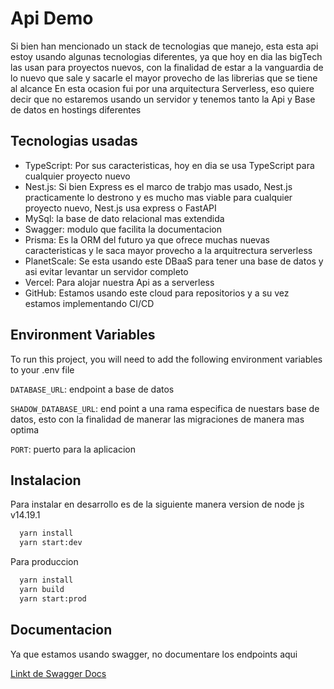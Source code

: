 
# Api Demo

Si bien han mencionado un stack de tecnologias que manejo, esta esta api estoy usando algunas tecnologias diferentes, ya que hoy en dia las bigTech las usan para proyectos nuevos, con la finalidad de estar a la vanguardia de lo nuevo que sale y sacarle el mayor provecho de las librerias que se tiene al alcance
En esta ocasion fui por una arquitectura Serverless, eso quiere decir que no estaremos usando un servidor  y tenemos tanto la Api y Base de datos en hostings diferentes





## Tecnologias usadas

- TypeScript: Por sus caracteristicas, hoy en dia se usa TypeScript para cualquier proyecto nuevo
- Nest.js: Si bien Express es el marco de trabjo mas usado, Nest.js practicamente lo destrono y es mucho mas viable para cualquier proyecto nuevo, Nest.js usa express o FastAPI
- MySql: la base de dato relacional mas extendida
- Swagger: modulo que facilita la documentacion
- Prisma: Es la ORM del futuro ya que ofrece muchas nuevas caracteristicas y le saca mayor provecho a la arquitrectura serverless
- PlanetScale: Se esta usando este DBaaS para tener una base de datos y asi evitar levantar un servidor completo
- Vercel: Para alojar nuestra Api as a serverless
- GitHub: Estamos usando este cloud para repositorios y a su vez estamos implementando CI/CD


## Environment Variables

To run this project, you will need to add the following environment variables to your .env file

`DATABASE_URL`: endpoint a base de datos

`SHADOW_DATABASE_URL`: end point a una rama especifica de nuestars base de datos, esto con la finalidad de manerar las migraciones de manera mas optima

`PORT`: puerto para la aplicacion


## Instalacion

Para instalar en desarrollo es de la siguiente manera
version de node js v14.19.1

```bash
  yarn install
  yarn start:dev
```

Para produccion

```bash
  yarn install
  yarn build
  yarn start:prod
```
## Documentacion
Ya que estamos usando swagger, no documentare los endpoints aqui

[Linkt de Swagger Docs](https://api-demo-nest.vercel.app/docs/)

